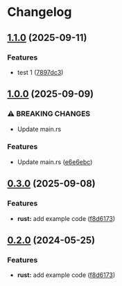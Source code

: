 # Changelog

## [1.1.0](https://github.com/aa1z3zz/release-please-monorepo-example/compare/hello_rust@v1.0.0...hello_rust@v1.1.0) (2025-09-11)


### Features

* test 1 ([7897dc3](https://github.com/aa1z3zz/release-please-monorepo-example/commit/7897dc30a9e225e098db1b54dc87c417b6eab65b))

## [1.0.0](https://github.com/aa1z3zz/release-please-monorepo-example/compare/hello_rust@v0.3.0...hello_rust@v1.0.0) (2025-09-09)


### ⚠ BREAKING CHANGES

* Update main.rs

### Features

* Update main.rs ([e6e6ebc](https://github.com/aa1z3zz/release-please-monorepo-example/commit/e6e6ebc4e7ad0238d68e42cd29697ca9c0676a79))

## [0.3.0](https://github.com/aa1z3zz/release-please-monorepo-example/compare/hello_rust@v0.2.0...hello_rust@v0.3.0) (2025-09-08)


### Features

* **rust:** add example code ([f8d6173](https://github.com/aa1z3zz/release-please-monorepo-example/commit/f8d61736e63e4c1baf1d881c50556fa0ba6829d0))

## [0.2.0](https://github.com/amarjanica/release-please-monorepo-example/compare/hello_rust-v0.1.0...hello_rust@v0.2.0) (2024-05-25)


### Features

* **rust:** add example code ([f8d6173](https://github.com/amarjanica/release-please-monorepo-example/commit/f8d61736e63e4c1baf1d881c50556fa0ba6829d0))
